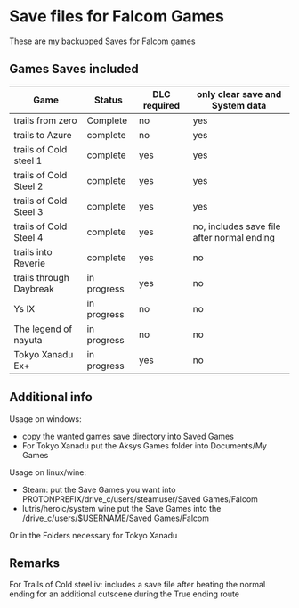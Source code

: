 # Save files for Falcom Games

These are my backupped Saves for Falcom games 

## Games Saves included

|Game|Status|DLC required| only clear save and System data |
|----|------|------------|-----------------|
|trails from zero| Complete | no | yes |
|trails to Azure | complete | no | yes |
|trails of Cold steel 1| complete | yes | yes |
|trails of Cold Steel 2| complete | yes | yes |
|trails of Cold Steel 3| complete | yes | yes |
|trails of Cold Steel 4| complete | yes | no, includes save file after normal ending |
|trails into Reverie | complete | yes | no |
|trails through Daybreak | in progress | yes | no |
|Ys IX | in progress | no | no |
|The legend of nayuta | in progress | no | no |
|Tokyo Xanadu Ex+ | in progress | yes | no |

## Additional info

Usage on windows: 
 - copy the wanted games save directory into Saved Games
 - For Tokyo Xanadu put the Aksys Games folder into Documents/My Games

Usage on linux/wine:
  - Steam: put the Save Games you want into PROTONPREFIX/drive_c/users/steamuser/Saved Games/Falcom
  - lutris/heroic/system wine put the Save Games into the <WINEPREFIX>/drive_c/users/$USERNAME/Saved Games/Falcom

Or in the Folders necessary for Tokyo Xanadu


## Remarks

For Trails of Cold steel iv: includes a save file after beating the normal ending for an additional cutscene during the True ending route
